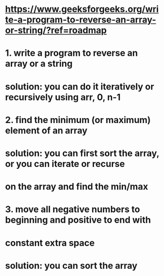# https://www.geeksforgeeks.org/write-a-program-to-reverse-an-array-or-string/?ref=roadmap

# 1. write a program to reverse an array or a string
# solution: you can do it iteratively or recursively using arr, 0, n-1

# 2. find the minimum (or maximum) element of an array
# solution: you can first sort the array, or you can iterate or recurse 
# on the array and find the min/max

# 3. move all negative numbers to beginning and positive to end with
# constant extra space
# solution: you can sort the array

# 